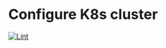 Configure K8s cluster
=====================

[![Lint](https://github.com/clayman-micro/playbooks/actions/workflows/main.yml/badge.svg?branch=master)](https://github.com/clayman-micro/playbooks/actions/workflows/main.yml)

